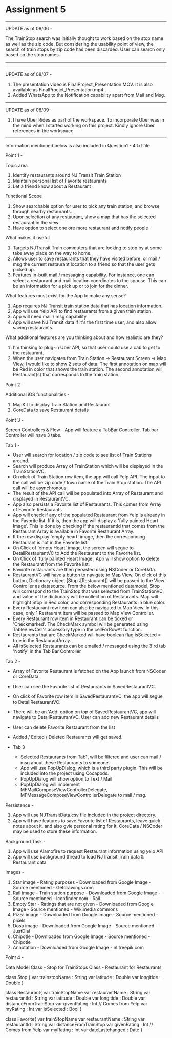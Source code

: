 # Assignment 5


***************************************
UPDATE as of 08/06 -

The TrainStop search was initially thought to work based on the stop name as well as the zip code. But considering the usability point of view, the search of train stops by zip code  has been discarded.  User can search only based on the stop names.

**************************************

**************************************
UPDATE as of 08/07 -

1) The presentation video is FinalProject_Presentation.MOV. It is also available as FinalProejct_Presentation.mp4
2) Added WhatsApp to the Notification capability apart from Mail and Msg.

**************************************
UPDATE as of 08/09-

1) I have Uber Rides as part of the workspace. To incorporate Uber was in the mind when I started working on this project. Kindly ignore Uber references in the workspace

**************************************

Information mentioned below  is also included in Question1 - 4.txt file

Point 1 -

Topic area

1) Identify restaurants around NJ Transit Train Station
2) Maintain personal list of Favorite restaurants
3) Let a friend know about a Restaurant


Functional Scope 

1) Show searchable option for user to pick any train station, and browse through nearby restaurants.
2) Upon selection of any restaurant, show a map that has the selected restaurant in the view
3) Have option to select one ore more restaurant and notify people

What makes it useful

1) Targets NJTransit Train commuters that are looking to stop by at some take away place on the way to home. 
2) Allows user to save restaurants that they have visited before, or mail / msg the current restaurant location to a friend so that the user gets picked up.
3) Features in-built mail / messaging capability. For instance, one can select a restaurant and mail location coordinates to the spouse. This can be an information for a pick up or to join for the dinner.

What features must exist for the App to make any sense?

1) App requires NJ Transit train station data that has location information.
2) App will use Yelp API to find restaurants from a given train station.
3) App will need mail / msg capability 
4) App will save NJ Transit data if it's the first time user, and also allow saving restaurants.

What additional features are you thinking about and how realistic are they?

1) I'm thinking to plug-in Uber API, so that user could use a cab to get to the restaurant.
2) When the user navigates from Train Station -> Restaurant Screen -> Map View, I would like to show 2 sets of data. The first annotation on map will be Red in color that shows the train station. The second annotation will Restaurant(s) that corresponds to the train station.


Point 2 -

Additional iOS functionalities -

1) MapKit to display Train Station and Restaurant
2) CoreData to save Restaurant details

Point 3 -

Screen Controllers & Flow -
App will feature a TabBar Controller. Tab bar Controller will have 3 tabs. 

Tab 1 -

- User will search for location / zip code to see list of Train Stations around.
- Search will produce Array of TrainStation which will be displayed in the TrainStationVC.
- On click of Train Station row item, the app will call Yelp API. The input to the call will be zip code / town name of the 
  Train Stop station. The API call will be asynchronous. 
- The result of the API call will be populated into Array of Restaurant and displayed in RestaurantVC.
- App also persists a Favorite list of Restaurants. This comes from Array of Favorite Restaurants
- App will check if any of the populated Restaurant from Yelp is already in the Favorite list. If it is, then the app will display  a 'fully painted Heart Image'.  This is done by checking if the restaurantId that comes from the Restaurant Array is available in Favorite Restaurant Array.
- If the row display 'empty heart' image, then the corresponding Restaurant is not in the Favorite list.
- On Click of 'empty Heart' image, the screen will segue to DetailRestaurantVC  to Add the Restaurant to the Favorite list.
- On Click of 'fully painted Heart Image', App will show option to delete the Restaurant from the Favorite list.
- Favorite restaurants are then persisted using NSCoder or CoreData.
- RestaurantVC will have a button to navigate to Map View. On click of this button, Dictionary object [Stop :[Restaurant]] will be passed to the View Controller as datasource. From the below mentioned datamodel, Stop will correspond to the TrainStop that was selected from TrainStationVC, and value of the dictionary will be collection of Restaurants. Map will highlight Stop in Red color, and corresponding Restaurants in blue color.
- Every Restaurant row item can also be navigated to Map View. In this case, only 1 Restaurant item will be passed to Map View Controller. 
- Every Restaurant row item in Restaurant can be ticked or 'Checkmarked'. The CheckMark symbol will be generated using TableViewCell's accessory type in the cellForRowAt function. 
- Restaurants that are CheckMarked will have boolean flag isSelected = true in the RestaurantArray.
- All isSelected Restaurants can be emailed / messaged using the 3'rd tab 'Notify' in the Tab Bar Controller


Tab 2 -

- Array of Favorite Restaurant is fetched on the App launch from NSCoder or CoreData. 
- User can see the Favorite list of Restaurants in SavedRestaurantVC. 
- On click of Favorite row item in SavedRestaurantVC, the app will segue to DetailRestaurantVC.
- There will be an 'Add' option on top of SavedRestaurantVC, app will navigate to DetailRestaurantVC. User can add new Restaurant details 
- User can delete Favorite Restaurant from the list 
- Added / Edited / Deleted Restaurants will get saved.


- Tab 3 

    - Selected Restaurants from Tab1, will be filtered and user can mail / msg about these Restaurants to someone.
    - App will use PopUpDialog, which is a third party plugin. This will be included into the project using Cocapods.
    - PopUpDialog will show option to Text / Mail
    - PopUpDialog will implement MFMailComposeViewControllerDelegate, MFMessageComposeViewControllerDelegate to mail / msg.
    

Persistence -

1) App will use NJTransitData.csv file included in the project directory. 
2) App will have features to save Favorite list of Restaurants, leave quick notes about it, and also gvie personal rating for it.  CoreData / NSCoder may be used to store these information.

Background Task -
1) App will use Alamofire to request Restaurant information using yelp API
2) App will use background thread to load NJTransit Train data & Restaurant data

Images -
1) Star image - Rating purposes - Downloaded from Google Image - Source mentioned - Getdrawings.com
2) Rail image - Train station purpose - Downloaded from Google Image - Source mentioned - Iconfinder.com - Rail
3) Empty Star - Ratings that are not given  - Downloaded from Google Image - Source mentioned - Wikimedia commons
4) Pizza image  - Downloaded from Google Image - Source mentioned - pixels
5) Dosa image  - Downloaded from Google Image - Source mentioned - JustDial
6) Chipotle  - Downloaded from Google Image - Source mentioned -  Chipotle
7) Annotation - Downloaded from Google Image - nl.freepik.com

Point 4 -

Data Model
Class - Stop  for TrainStops
Class - Restaurant for Restaurants

class Stop {
var trainstopName : String
var latitude : Double
var longitide : Double
}

class Restaurant{
var trainStopName
var restaurantName : String
var restaurantId : String
var latitude : Double
var longitide : Double
var distanceFromTrainStop
var givenRating : Int // Comes from Yelp
var myRating : Int
var isSelected : Bool
}

class Favorite{
var trainStopName
var restaurantName : String
var restaurantId : String
var distanceFromTrainStop
var givenRating : Int // Comes from Yelp
var myRating : Int
var dateLastchanged : Date
}



